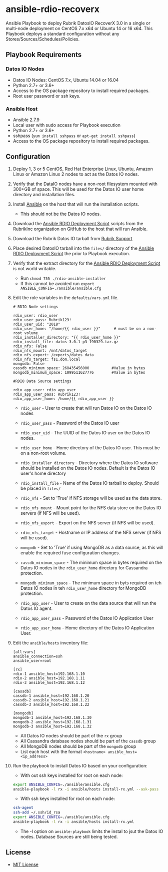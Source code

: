 # ansible-rdio-recoverx

Ansible Playbook to deploy Rubrik DatosIO RecoverX 3.0 in a single or multi-node deployment on CentOS 7.x x64 or Ubuntu 14 or 16 x64.
This Playbook deploys a standard configuration without any Stores/Sources/Schedules/Policies.

## Playbook Requirements

### Datos IO Nodes

* Datos IO Nodes: CentOS 7.x, Ubuntu 14.04 or 16.04
* Python 2.7+ or 3.6+
* Access to the OS package repository to install required packages.
* Root user password or ssh keys.

### Ansible Host

* Ansible 2.7.9
* Local user with sudo access for Playbook execution
* Python 2.7+ or 3.6+
* sshpass (`yum install sshpass` or `apt-get install sshpass`)
* Access to the OS package repository to install required packages.

## Configuration

1. Deploy 1, 3 or 5 CentOS, Red Hat Enterprise Linux, Ubuntu, Amazon Linux or Amazon Linux 2 nodes to act as the Datos IO nodes.
2. Verify that the DataIO nodes have a non-root filesystem mounted with 300+GB of space. This will be used for the Datos IO user home directory and installation files.
3. Install [Ansible](https://docs.ansible.com/ansible/latest/installation_guide/intro_installation.html) on the host that will run the installation scripts.
    * This should not be the Datos IO nodes.
4. Download the [Ansible RDIO Deployment Script](https://github.com/rubrikinc/rdio-ansible-installer) scripts from the RubrikInc organization on GitHub to the host that will run Ansible.
5. Download the Rubrik Datos IO tarball from [Rubrik Support](https://support.rubrik.com)
6. Place desired DatosIO tarball into the `files/` directory of the [Ansible RDIO Deployment Script](https://github.com/rubrikinc/rdio-ansible-installer) the prior to Playbook execution.
7. Verify that the extract directory for the [Ansible RDIO Deployment Script](https://github.com/rubrikinc/rdio-ansible-installer) is not world writable.
     * Run `chmod 755 ./rdio-ansible-installer`
     * If this cannot be avoided run `export ANSIBLE_CONFIG=./ansible/ansible.cfg`
8. Edit the role variables in the `defaults/vars.yml` file.

    ```text
    # RDIO Node settings

    rdio_user: rdio_user
    rdio_user_pass: Rubrik123!
    rdio_user_uid: "2018"
    rdio_user_home: "/home/{{ rdio_user }}"      # must be on a non-root volume
    rdio_installer_directory: "{{ rdio_user_home }}"
    rdio_install_file: datos-3.0.1-p3-190329.tar.gz
    rdio_nfs: False
    rdio_nfs_mount: /mnt/datos_target
    rdio_nfs_export: /exports/datos_data
    rdio_nfs_target: fs1.dom.local
    mongodb: False
    cassdb_minimum_space: 268435456000          #Value in bytes
    mongodb_minimum_space: 1099511627776        #Value in bytes

    #RDIO Data Source settings

    rdio_app_user: rdio_app_user
    rdio_app_user_pass: Rubrik123!
    rdio_app_user_home: /home/{{ rdio_app_user }}
    ```

    * `rdio_user` - User to create that will run Datos IO on the Datos IO nodes
    * `rdio_user_pass` - Password of the Datos IO user
    * `rdio_user_uid` - The UUID of the Datos IO user on the Datos IO nodes.
    * `rdio_user_home` - Home directory of the Datos IO user. This must be on a non-root volume.
    * `rdio_installer_directory` - Directory where the Datos IO software should be installed on the Datos IO nodes. Default is the Datos IO user's home directory 
    * `rdio_install_file` - Name of the Datos IO tarball to deploy. Should be placed in `files/`
    * `rdio_nfs` - Set to 'True' if NFS storage will be used as the data store.
    * `rdio_nfs_mount` - Mount point for the NFS data store on the Datos IO servers (if NFS will be used).
    * `rdio_nfs_export` - Export on the NFS server (if NFS will be used).
    * `rdio_nfs_target` - Hostname or IP address of the NFS server (if NFS will be used).
    * `mongodb` - Set to 'True' if using MongoDB as a data source, as this will enable the required fuse configuration changes.
    * `cassdb_minimum_space` - The minimum space in bytes required on the Datos IO nodes in the `rdio_user_home` directory for Cassandra protection.
    * `mongodb_minimum_space` - The minimum space in byts required on teh Datos IO nodes in teh `rdio_user_home` directory for MongoDB protection.

    * `rdio_app_user` - User to create on the data source that will run the Datos IO agent.
    * `rdio_app_user_pass` - Password of the Datos IO Application User
    * `rdio_app_user_home` - Home directory of the Datos IO Application User.
  
9. Edit the `ansible/hosts` inventory file:

    ```text
    [all:vars]
    ansible_connection=ssh
    ansible_user=root

    [rx]
    rdio-1 ansible_host=192.168.1.10
    rdio-2 ansible_host=192.168.1.11
    rdio-3 ansible_host=192.168.1.12

    [cassdb]
    cassdb-1 ansible_host=192.168.1.20
    cassdb-2 ansible_host=192.168.1.21
    cassdb-3 ansible_host=192.168.1.22

    [mongodb]
    mongodb-1 ansible_host=192.168.1.30
    mongodb-2 ansible_host=192.168.1.31
    mongodb-3 ansible_host=192.168.1.32
    ```

   * All Datos IO nodes should be part of the `rx` group
   * All Cassandra database nodes should be part of the `cassdb` group
   * All MongoDB nodes should be part of the `mongodb` group
   * List each host with the format `<hostname> ansible_host=<ip_address>`

10. Run the playbook to install Datos IO based on your configuration:
    * With out ssh keys installed for root on each node:

    ```bash
    export ANSIBLE_CONFIG=./ansible/ansible.cfg
    ansible-playbook -l rx -i ansible/hosts install-rx.yml --ask-pass
    ```

    * With ssh keys installed for root on each node:

    ```bash
    ssh-agent
    ssh-add ~/.ssh/id_rsa
    export ANSIBLE_CONFIG=./ansible/ansible.cfg
    ansible-playbook -l rx -i ansible/hosts install-rx.yml
    ```

    * The -l option on `ansible-playbook` limits the instal to jsut the Datos IO nodes. Database Sources are still being tested. 

## License

* [MIT License](https://github.com/rubrikinc/rdio-ansible-installer/blob/master/LICENSE)